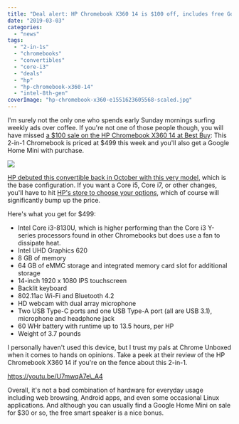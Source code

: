 ```yaml
---
title: "Deal alert: HP Chromebook X360 14 is $100 off, includes free Google Home Mini"
date: "2019-03-03"
categories: 
  - "news"
tags: 
  - "2-in-1s"
  - "chromebooks"
  - "convertibles"
  - "core-i3"
  - "deals"
  - "hp"
  - "hp-chromebook-x360-14"
  - "intel-8th-gen"
coverImage: "hp-chromebook-x360-e1551623605568-scaled.jpg"
---
```


I'm surely not the only one who spends early Sunday mornings surfing weekly ads over coffee. If you're not one of those people though, you will have missed [a $100 sale on the HP Chromebook X360 14 at Best Buy](https://www.bestbuy.com/site/hp-2-in-1-14-touch-screen-chromebook-intel-core-i3-8gb-memory-64gb-emmc-flash-memory-hp-finish-in-ceramic-white-and-cloud-blue/6301869.p?skuId=6301869): This 2-in-1 Chromebook is priced at $499 this week and you'll also get a Google Home Mini with purchase.

[![](https://i0.wp.com/www.aboutchromebooks.com/wp-content/uploads/2019/03/HP-Chromebook-X360-14-sale-Best-Buy.png?fit=800%2C482&ssl=1)](https://www.bestbuy.com/site/hp-2-in-1-14-touch-screen-chromebook-intel-core-i3-8gb-memory-64gb-emmc-flash-memory-hp-finish-in-ceramic-white-and-cloud-blue/6301869.p?skuId=6301869)

[HP debuted this convertible back in October with this very model](https://www.aboutchromebooks.com/news/hp-chromebook-x360-release-date-price-specs/), which is the base configuration. If you want a Core i5, Core i7, or other changes, you'll have to hit [HP's store to choose your options](https://store.hp.com/us/en/ConfigureView?catalogId=10051&langId=-1&storeId=10151&urlLangId=&catEntryId=3074457345619122818&quantity=1), which of course will significantly bump up the price.

Here's what you get for $499:

- Intel Core i3-8130U, which is higher performing than the Core i3 Y-series processors found in other Chromebooks but does use a fan to dissipate heat.
- Intel UHD Graphics 620
- 8 GB of memory
- 64 GB of eMMC storage and integrated memory card slot for additional storage
- 14-inch 1920 x 1080 IPS touchscreen
- Backlit keyboard
- 802.11ac Wi-Fi and Bluetooth 4.2
- HD webcam with dual array microphone
- Two USB Type-C ports and one USB Type-A port (all are USB 3.1), microphone and headphone jack
- 60 WHr battery with runtime up to 13.5 hours, per HP
- Weight of 3.7 pounds

I personally haven't used this device, but I trust my pals at Chrome Unboxed when it comes to hands on opinions. Take a peek at their review of the HP Chromebook X360 14 if you're on the fence about this 2-in-1.

https://youtu.be/U7mwqA7e\_A4

Overall, it's not a bad combination of hardware for everyday usage including web browsing, Android apps, and even some occasional Linux applications. And although you can usually find a Google Home Mini on sale for $30 or so, the free smart speaker is a nice bonus.
